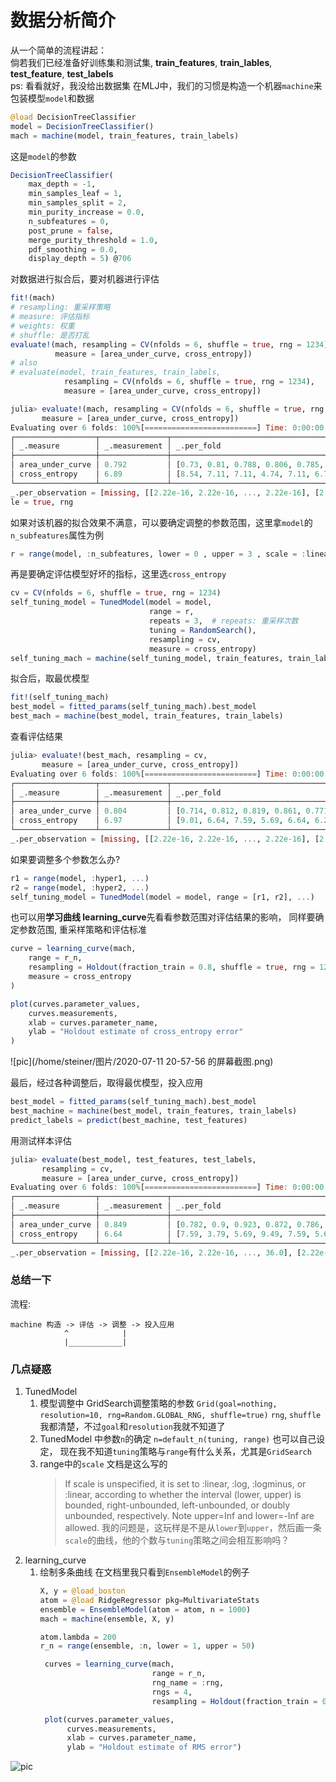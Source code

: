 # 数据分析简介
从一个简单的流程讲起：\
倘若我们已经准备好训练集和测试集, **train_features**, **train_lables**, **test_feature**, **test_labels**  
ps: 看看就好，我没给出数据集
在MLJ中，我们的习惯是构造一个机器`machine`来包装模型`model`和数据
```julia
@load DecisionTreeClassifier
model = DecisionTreeClassifier()
mach = machine(model, train_features, train_labels)
```

这是`model`的参数
```julia
DecisionTreeClassifier(
    max_depth = -1,
    min_samples_leaf = 1,
    min_samples_split = 2,
    min_purity_increase = 0.0,
    n_subfeatures = 0,
    post_prune = false,
    merge_purity_threshold = 1.0,
    pdf_smoothing = 0.0,
    display_depth = 5) @706
```

对数据进行拟合后，要对机器进行评估
```jl
fit!(mach)
# resampling: 重采样策略
# measure: 评估指标
# weights: 权重
# shuffle: 是否打乱
evaluate!(mach, resampling = CV(nfolds = 6, shuffle = true, rng = 1234),
          measure = [area_under_curve, cross_entropy])
# also 
# evaluate(model, train_features, train_labels,
            resampling = CV(nfolds = 6, shuffle = true, rng = 1234),
			measure = [area_under_curve, cross_entropy])

```

```julia
julia> evaluate!(mach, resampling = CV(nfolds = 6, shuffle = true, rng = 1234),
       measure = [area_under_curve, cross_entropy])
Evaluating over 6 folds: 100%[=========================] Time: 0:00:00
┌──────────────────┬───────────────┬──────────────────────────────────────────┐
│ _.measure        │ _.measurement │ _.per_fold                               │
├──────────────────┼───────────────┼──────────────────────────────────────────┤
│ area_under_curve │ 0.792         │ [0.73, 0.81, 0.788, 0.806, 0.785, 0.836] │
│ cross_entropy    │ 6.89          │ [8.54, 7.11, 7.11, 4.74, 7.11, 6.73]     │
└──────────────────┴───────────────┴──────────────────────────────────────────┘
_.per_observation = [missing, [[2.22e-16, 2.22e-16, ..., 2.22e-16], [2.22e-16, 2.22e-16, ..., 2.22e-16], [2.22e-16, 2.22e-16, ..., 2.22e-16], [2.22e-16, 36.0, ..., 2.22e-16], [36.0, 2.22e-16, ..., 2.22e-16], [2.22e-16, 2.22e-16, ..., 2.22e-16]]]
le = true, rng
```

如果对该机器的拟合效果不满意，可以要确定调整的参数范围，这里拿`model`的`n_subfeatures`属性为例
```julia
r = range(model, :n_subfeatures, lower = 0 , upper = 3 , scale = :linear)
```

再是要确定评估模型好坏的指标，这里选`cross_entropy`
```julia
cv = CV(nfolds = 6, shuffle = true, rng = 1234)
self_tuning_model = TunedModel(model = model,
                               range = r,
                               repeats = 3,  # repeats: 重采样次数
                               tuning = RandomSearch(),
                               resampling = cv,
                               measure = cross_entropy)
self_tuning_mach = machine(self_tuning_model, train_features, train_labels)
```

拟合后，取最优模型
```julia
fit!(self_tuning_mach)
best_model = fitted_params(self_tuning_mach).best_model
best_mach = machine(best_model, train_features, train_labels)
```

查看评估结果
```julia
julia> evaluate!(best_mach, resampling = cv,
       measure = [area_under_curve, cross_entropy])
Evaluating over 6 folds: 100%[=========================] Time: 0:00:00
┌──────────────────┬───────────────┬────────────────────────────────────────────┐
│ _.measure        │ _.measurement │ _.per_fold                                 │
├──────────────────┼───────────────┼────────────────────────────────────────────┤
│ area_under_curve │ 0.804         │ [0.714, 0.812, 0.819, 0.861, 0.771, 0.845] │
│ cross_entropy    │ 6.97          │ [9.01, 6.64, 7.59, 5.69, 6.64, 6.25]       │
└──────────────────┴───────────────┴────────────────────────────────────────────┘
_.per_observation = [missing, [[2.22e-16, 2.22e-16, ..., 2.22e-16], [2.22e-16, 2.22e-16, ..., 2.22e-16], [2.22e-16, 2.22e-16, ..., 2.22e-16], [2.22e-16, 2.22e-16, ..., 2.22e-16], [2.22e-16, 2.22e-16, ..., 2.22e-16], [2.22e-16, 2.22e-16, ..., 36.0]]]
```

如果要调整多个参数怎么办? 
```julia
r1 = range(model, :hyper1, ...)
r2 = range(model, :hyper2, ...)
self_tuning_model = TunedModel(model = model, range = [r1, r2], ...)
```

也可以用**学习曲线 learning_curve**先看看参数范围对评估结果的影响，
同样要确定参数范围, 重采样策略和评估标准
```julia
curve = learning_curve(mach,
    range = r_n,
    resampling = Holdout(fraction_train = 0.8, shuffle = true, rng = 1234),
    measure = cross_entropy
)

plot(curves.parameter_values,
    curves.measurements,
    xlab = curves.parameter_name,
    ylab = "Holdout estimate of cross_entropy error"
)
```
![pic](/home/steiner/图片/2020-07-11 20-57-56 的屏幕截图.png)

最后，经过各种调整后，取得最优模型，投入应用
```julia
best_model = fitted_params(self_tuning_mach).best_model
best_machine = machine(best_model, train_features, train_labels)
predict_labels = predict(best_machine, test_features)
```

用测试样本评估
```julia
julia> evaluate(best_model, test_features, test_labels,
       resampling = cv,
       measure = [area_under_curve, cross_entropy])
Evaluating over 6 folds: 100%[=========================] Time: 0:00:00
┌──────────────────┬───────────────┬──────────────────────────────────────────┐
│ _.measure        │ _.measurement │ _.per_fold                               │
├──────────────────┼───────────────┼──────────────────────────────────────────┤
│ area_under_curve │ 0.849         │ [0.782, 0.9, 0.923, 0.872, 0.786, 0.833] │
│ cross_entropy    │ 6.64          │ [7.59, 3.79, 5.69, 9.49, 7.59, 5.69]     │
└──────────────────┴───────────────┴──────────────────────────────────────────┘
_.per_observation = [missing, [[2.22e-16, 2.22e-16, ..., 36.0], [2.22e-16, 2.22e-16, ..., 2.22e-16], [36.0, 2.22e-16, ..., 2.22e-16], [2.22e-16, 36.0, ..., 2.22e-16], [2.22e-16, 2.22e-16, ..., 36.0], [2.22e-16, 2.22e-16, ..., 36.0]]]
```

### 总结一下
流程: 
```plain
machine 构造 -> 评估 -> 调整 -> 投入应用
            ^            |
			|____________|
```

### 几点疑惑
1. TunedModel 
    1. 模型调整中 GridSearch调整策略的参数 
	   `Grid(goal=nothing, resolution=10, rng=Random.GLOBAL_RNG, shuffle=true)`
	   `rng`, `shuffle`我都清楚，不过`goal`和`resolution`我就不知道了
    2. TunedModel 中参数`n`的确定
	   `n=default_n(tuning, range)`
	   也可以自己设定， 现在我不知道`tuning`策略与`range`有什么关系，尤其是`GridSearch`
    3. range中的`scale`
	   文档是这么写的
	   >   If scale is unspecified, it is set to :linear, :log, :logminus, or :linear,
		   according to whether the interval (lower, upper) is bounded, right-unbounded,
		   left-unbounded, or doubly unbounded, respectively. Note upper=Inf and lower=-Inf
		   are allowed.
	   我的问题是，这玩样是不是从`lower`到`upper`，然后画一条`scale`的曲线，他的个数与`tuning`策略之间会相互影响吗？
2. learning_curve
    1. 绘制多条曲线
	   在文档里我只看到`EnsembleModel`的例子
	   ```julia
	   X, y = @load_boston
	   atom = @load RidgeRegressor pkg=MultivariateStats
	   ensemble = EnsembleModel(atom = atom, n = 1000)
	   mach = machine(ensemble, X, y)
	   
	   atom.lambda = 200
	   r_n = range(ensemble, :n, lower = 1, upper = 50)

		curves = learning_curve(mach,
                                range = r_n,
                                rng_name = :rng,
                                rngs = 4,
                                resampling = Holdout(fraction_train = 0.8))

		plot(curves.parameter_values,
			 curves.measurements,
		     xlab = curves.parameter_name,
		     ylab = "Holdout estimate of RMS error")
		```

![pic](https://alan-turing-institute.github.io/MLJ.jl/stable/img/learning_curve_n.png)
